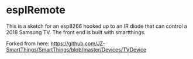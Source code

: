 # espIRemote
This is a sketch for an esp8266 hooked up to an IR diode that can control a 2018 Samsung TV. The front end is built with smartthings. 

Forked from here: https://github.com/JZ-SmartThings/SmartThings/blob/master/Devices/TVDevice